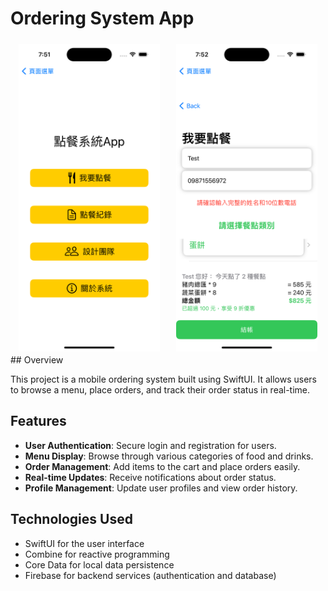 # Ordering System App

<div style="display: flex; justify-content: space-around;">
    <img src="./Ch3-1.png" alt="应用截图1" style="width: 45%; margin: 5px;">
    <img src="./CH3-3.png" alt="应用截图2" style="width: 45%; margin: 5px;">
    
</div>
## Overview

This project is a mobile ordering system built using SwiftUI. It allows users to browse a menu, place orders, and track their order status in real-time.

## Features

- **User Authentication**: Secure login and registration for users.
- **Menu Display**: Browse through various categories of food and drinks.
- **Order Management**: Add items to the cart and place orders easily.
- **Real-time Updates**: Receive notifications about order status.
- **Profile Management**: Update user profiles and view order history.

## Technologies Used

- SwiftUI for the user interface
- Combine for reactive programming
- Core Data for local data persistence
- Firebase for backend services (authentication and database)
